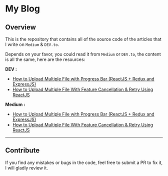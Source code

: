 # My Blog

## Overview

This is the repository that contains all of the source code of the articles that I write on `Medium` & `DEV.to`.

Depends on your favor, you could read it from `Medium` or `DEV.to`, the content is all the same, here are the resources:

**DEV :**

- [How to Upload Multiple File with Progress Bar (ReactJS + Redux and ExpressJS)](https://dev.to/devinekadeni/how-to-upload-multiple-file-with-progress-bar-reactjs-redux-and-expressjs-4hb3)
- [How to Upload Multiple File With Feature Cancellation & Retry Using ReactJS](https://dev.to/devinekadeni/how-to-upload-multiple-file-with-feature-cancellation-retry-using-reactjs-18cd)

**Medium :**

- [How to Upload Multiple File with Progress Bar (ReactJS + Redux and ExpressJS)](https://medium.com/@devinekadeni/how-to-upload-multiple-file-with-progress-bar-reactjs-redux-and-expressjs-ed9b0d3fcaf1)
- [How to Upload Multiple File With Feature Cancellation & Retry Using ReactJS](https://devinekadeni.medium.com/how-to-upload-multiple-file-with-feature-cancellation-retry-using-reactjs-81cb5c9ce629)

---

## Contribute

If you find any mistakes or bugs in the code, feel free to submit a PR to fix it, I will gladly review it.
